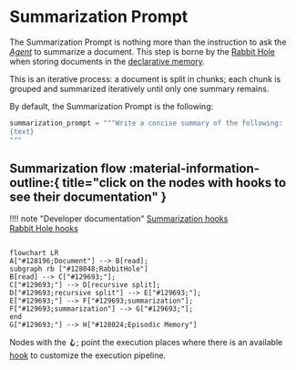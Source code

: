 # Summarization Prompt

The Summarization Prompt is nothing more than the instruction to ask the [*Agent*](../cheshire_cat/agent.md) to summarize a document.
This step is borne by the [Rabbit Hole](../cheshire_cat/rabbit_hole.md) when storing documents in the [declarative memory](../memory/long_term_memory.md).

This is an iterative process: a document is split in chunks; each chunk is grouped and summarized iteratively until only one summary remains.

By default, the Summarization Prompt is the following:

```python
summarization_prompt = """Write a concise summary of the following:
{text}
"""
```

## Summarization flow :material-information-outline:{ title="click on the nodes with hooks to see their documentation" }

!!!! note "Developer documentation"
    [Summarization hooks](../../technical/API_Documentation/mad_hatter/core_plugin/hooks/prompt.md#cat.mad_hatter.core_plugin.hooks.prompt.summarization_prompt)  
    [Rabbit Hole hooks](../../technical/API_Documentation/mad_hatter/core_plugin/hooks/rabbithole.md)

```mermaid

flowchart LR
A["#128196;Document"] --> B[read];
subgraph rb ["#128048;RabbitHole"]
B[read] --> C["#129693;"];
C["#129693;"] --> D[recursive split];
D["#129693;recursive split"] --> E["#129693;"];
E["#129693;"] --> F["#129693;summarization"];
F["#129693;summarization"] --> G["#129693;"];
end
G["#129693;"] --> H["#128024;Episodic Memory"] 
```

Nodes with the &#129693;; point the execution places where there is an available [hook](../plugins.md) to customize the execution pipeline.
